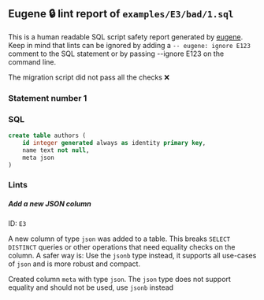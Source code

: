 ## Eugene 🔒 lint report of `examples/E3/bad/1.sql`

This is a human readable SQL script safety report generated by [eugene](https://github.com/kaaveland/eugene). Keep in mind that lints can be ignored by adding a `-- eugene: ignore E123` comment to the SQL statement or by passing --ignore E123 on the command line.

The migration script did not pass all the checks ❌

### Statement number 1

### SQL

```sql
create table authors (
    id integer generated always as identity primary key,
    name text not null,
    meta json
)
```

### Lints

##### Add a new JSON column

ID: `E3`

A new column of type `json` was added to a table. This breaks `SELECT DISTINCT` queries or other operations that need equality checks on the column. A safer way is: Use the `jsonb` type instead, it supports all use-cases of `json` and is more robust and compact.

Created column `meta` with type `json`. The `json` type does not support equality and should not be used, use `jsonb` instead

